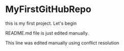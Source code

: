 # MyFirstGitHubRepo
this is my first project. Let's begin

README.md file is just edited manually.

This line was edited manually using conflict resolution
